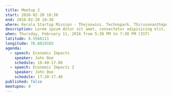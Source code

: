 ```yaml
---
title: Meetup 2
start: 2016-02-20 16:30
end: 2016-02-20 18:30
where: Kerala Startup Mission - Thejaswini. Technopark. Thiruvananthapuram, KL 695581 IN
description: Lorem ipsum dolor sit amet, consectetur adipisicing elit, sed do eiusmod tempor incididunt ut labore et dolore magna aliqua. Ut enim ad minim veniam, quis nostrud exercitation ullamco laboris nisi ut aliquip ex ea commodo consequat. Duis aute irure dolor in reprehenderit in voluptate velit esse cillum dolore eu fugiat nulla pariatur. Excepteur sint occaecat cupidatat non proident, sunt in culpa qui officia deserunt mollit anim id est laborum.
when: Thursday, February 11, 2016 from 5:30 PM to 7:30 PM (IST)
latitude: 8.5566111
longitude: 76.8819165
agenda:
  - speech: Economic Impacts
    speaker: John Doe
    schedule: 16:40-17.00
  - speech: Economic Impacts 2
    speaker: John Doe
    schedule: 17:20-17.40
published: false
meetupno: 0
---
```

